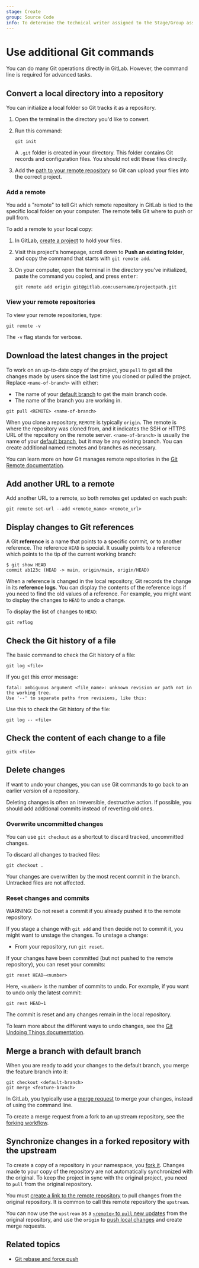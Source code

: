 ```yaml
---
stage: Create
group: Source Code
info: To determine the technical writer assigned to the Stage/Group associated with this page, see https://handbook.gitlab.com/handbook/product/ux/technical-writing/#assignments
---
```


# Use additional Git commands

You can do many Git operations directly in GitLab. However, the command line is required for advanced tasks.

## Convert a local directory into a repository

You can initialize a local folder so Git tracks it as a repository.

1. Open the terminal in the directory you'd like to convert.
1. Run this command:

   ```shell
   git init
   ```

   A `.git` folder is created in your directory. This folder contains Git
   records and configuration files. You should not edit these files
   directly.

1. Add the [path to your remote repository](#add-a-remote)
   so Git can upload your files into the correct project.

### Add a remote

You add a "remote" to tell Git which remote repository in GitLab is tied
to the specific local folder on your computer.
The remote tells Git where to push or pull from.

To add a remote to your local copy:

1. In GitLab, [create a project](../user/project/index.md) to hold your files.
1. Visit this project's homepage, scroll down to **Push an existing folder**, and copy the command that starts with `git remote add`.
1. On your computer, open the terminal in the directory you've initialized, paste the command you copied, and press <kbd>enter</kbd>:

   ```shell
   git remote add origin git@gitlab.com:username/projectpath.git
   ```

### View your remote repositories

To view your remote repositories, type:

```shell
git remote -v
```

The `-v` flag stands for verbose.

## Download the latest changes in the project

To work on an up-to-date copy of the project, you `pull` to get all the changes made by users
since the last time you cloned or pulled the project. Replace `<name-of-branch>`
with either:

- The name of your [default branch](../user/project/repository/branches/default.md) to get the main branch code.
- The name of the branch you are working in.

```shell
git pull <REMOTE> <name-of-branch>
```

When you clone a repository, `REMOTE` is typically `origin`. The remote is where the
repository was cloned from, and it indicates the SSH or HTTPS URL of the repository
on the remote server. `<name-of-branch>` is usually the name of your
[default branch](../user/project/repository/branches/default.md), but it may be any
existing branch. You can create additional named remotes and branches as necessary.

You can learn more on how Git manages remote repositories in the
[Git Remote documentation](https://git-scm.com/book/en/v2/Git-Basics-Working-with-Remotes).

## Add another URL to a remote

Add another URL to a remote, so both remotes get updated on each push:

```shell
git remote set-url --add <remote_name> <remote_url>
```

## Display changes to Git references

A Git **reference** is a name that points to a specific commit, or to another reference.
The reference `HEAD` is special. It usually points to a reference which points to the tip
of the current working branch:

```shell
$ git show HEAD
commit ab123c (HEAD -> main, origin/main, origin/HEAD)
```

When a reference is changed in the local repository, Git records the change
in its **reference logs**. You can display the contents of the reference logs
if you need to find the old values of a reference. For example, you might want
to display the changes to `HEAD` to undo a change.

To display the list of changes to `HEAD`:

```shell
git reflog
```

## Check the Git history of a file

The basic command to check the Git history of a file:

```shell
git log <file>
```

If you get this error message:

```plaintext
fatal: ambiguous argument <file_name>: unknown revision or path not in the working tree.
Use '--' to separate paths from revisions, like this:
```

Use this to check the Git history of the file:

```shell
git log -- <file>
```

## Check the content of each change to a file

```shell
gitk <file>
```

## Delete changes

If want to undo your changes, you can use Git commands to go back to an earlier version of a repository.

Deleting changes is often an irreversible, destructive action. If
possible, you should add additional commits instead of reverting old
ones.

### Overwrite uncommitted changes

You can use `git checkout` as a shortcut to discard tracked,
uncommitted changes.

To discard all changes to tracked files:

```shell
git checkout .
```

Your changes are overwritten by the most recent commit in the branch.
Untracked files are not affected.

### Reset changes and commits

WARNING:
Do not reset a commit if you already pushed it to the remote
repository.

If you stage a change with `git add` and then decide not to commit it,
you might want to unstage the changes. To unstage a change:

- From your repository, run `git reset`.

If your changes have been committed (but not pushed to the remote
repository), you can reset your commits:

```shell
git reset HEAD~<number>
```

Here, `<number>` is the number of commits to undo.
For example, if you want to undo only the latest commit:

```shell
git rest HEAD~1
```

The commit is reset and any changes remain in the local repository.

To learn more about the different ways to undo changes, see the
[Git Undoing Things documentation](https://git-scm.com/book/en/v2/Git-Basics-Undoing-Things).

## Merge a branch with default branch

When you are ready to add your changes to
the default branch, you merge the feature branch into it:

```shell
git checkout <default-branch>
git merge <feature-branch>
```

In GitLab, you typically use a [merge request](../user/project/merge_requests/index.md) to merge your changes, instead of using the command line.

To create a merge request from a fork to an upstream repository, see the
[forking workflow](../user/project/repository/forking_workflow.md).

## Synchronize changes in a forked repository with the upstream

To create a copy of a repository in your namespace, you [fork it](../user/project/repository/forking_workflow.md).
Changes made to your copy of the repository are not automatically synchronized with the original.
To keep the project in sync with the original project, you need to `pull` from the original repository.

You must [create a link to the remote repository](#add-a-remote) to pull
changes from the original repository. It is common to call this remote repository the `upstream`.

You can now use the `upstream` as a [`<remote>` to `pull` new updates](#download-the-latest-changes-in-the-project)
from the original repository, and use the `origin`
to [push local changes](add-file.md#send-changes-to-gitlab) and create merge requests.

## Related topics

- [Git rebase and force push](../topics/git/git_rebase.md)
